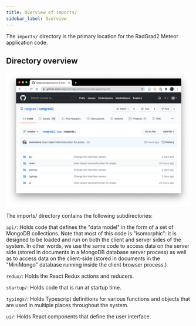```yaml
---
title: Overview of imports/
sidebar_label: Overview
---
```


The `imports/` directory is the primary location for the RadGrad2 Meteor application code.

## Directory overview

<img src="/img/design/radgrad2/imports.png" />

The imports/ directory contains the following subdirectories:

`api/`: Holds code that defines the "data model" in the form of a set of MongoDB collections. Note that most of this code is "isomorphic": it is designed to be loaded and run on both the client and server sides of the system. In other words, we use the same code to access data on the server side (stored in documents in a MongoDB database server process) as well as to access data on the client-side (stored in documents in the "MiniMongo" database running inside the client browser process.)

`redux/`: Holds the React Redux actions and reducers.

`startup/`: Holds code that is run at startup time.

`typings/`: Holds Typescript definitions for various functions and objects that are used in multiple places throughout the system.

`ui/`: Holds React components that define the user interface.

